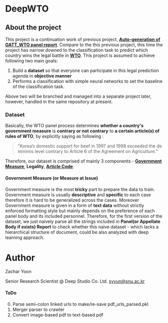 # DeepWTO

## About the project 
This project is a continuation work of previous project, 
__[Auto-generation of GATT_WTO panel report](https://github.com/syyunn/GATT_WTO)__. 
Compare to the this previous project, this time the project has narrow downed 
to the classification task to predict 
which country wins the legal battle in __[WTO](https://en.wikipedia.org/wiki/World_Trade_Organization)__. This project is assumed to achieve following two main goals:

1. Build a __dataset__ so that everyone can participate in this legal prediction 
agenda in __objective manner__
2. Performs a classification with simple neural networks to set the baseline 
of the classification task.

Above two will be branched and managed into a separate project later, 
however, handled in the same repository at present. 


### Dataset 
Basically, the WTO panel process determines __whether a country's government 
measure__ is __contrary or not contrary__ to __a certain article(s) of rules of WTO__,
by explicitly saying as following : 

> "Korea’s domestic support for beef in 1997 and 1998 exceeded the de 
minimis level contrary to Article 6 of the Agreement on Agriculture." 

Therefore, our dataset is comprised of mainly 3 components - [__Government 
Measure__](https://www.wto.org/english/tratop_e/dispu_e/disp_settlement_cbt_e/c5s3p1_e.htm), 
__Legality__, [__Article Code__](https://www.wto.org/english/docs_e/legal_e/legal_e.htm#gatt47). 


#### Government Measure (or Measure at Issue)

Government measure is the most __tricky__ part to prepare the data to train.
  Government measure is usually __descriptive__ and __specific__ to each 
case therefore it is hard to be generalized across the cases. Moreover Government measure
 is given in a form of __text data__ without strictly enforced formatting 
 style but mainly depends on the preference of each panel body and its included personnel. 
Therefore, for the first version of the dataset, we just naively parse all 
the strings included in __Panel(or Appellate Body if exists) Report__ to 
check whether this naive dataset - which lacks a hierarchical structure of 
document, could be also analyzed with deep learning approach. 

# Author
Zachar Yoon

Senior Research Scientist @ Deep Studio Co. Ltd. 
syyun@snu.ac.kr 

#### ToDo  
0. Parse semi-colon linked urls to make/re-save pdf_urls_parsed.pkl
1. Merger parser to crawler 
2. Convert image-based pdf to text-based pdf 



